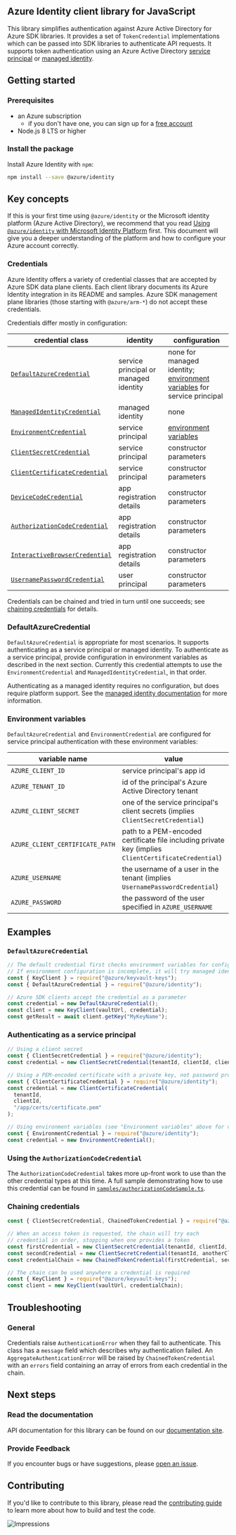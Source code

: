 ## Azure Identity client library for JavaScript

This library simplifies authentication against Azure Active Directory for Azure SDK libraries.
It provides a set of `TokenCredential` implementations which can be passed into SDK libraries
to authenticate API requests. It supports token authentication using an Azure Active Directory [service principal](https://docs.microsoft.com/en-us/cli/azure/create-an-azure-service-principal-azure-cli) or [managed identity](https://docs.microsoft.com/en-us/azure/active-directory/managed-identities-azure-resources/overview).

## Getting started

### Prerequisites

- an Azure subscription
  - if you don't have one, you can sign up for a [free account](https://azure.microsoft.com/free/)
- Node.js 8 LTS or higher

### Install the package

Install Azure Identity with `npm`:

```sh
npm install --save @azure/identity
```

## Key concepts

If this is your first time using `@azure/identity` or the Microsoft identity platform (Azure Active Directory), we recommend that you read [Using `@azure/identity` with Microsoft Identity Platform](/documentation/using-azure-identity.md) first. This document will give you a deeper understanding of the platform and how to configure your Azure account correctly.

### Credentials

Azure Identity offers a variety of credential classes that are accepted by Azure SDK data plane clients. Each client library documents its Azure Identity integration in its README and samples. Azure SDK management plane libraries (those starting with `@azure/arm-*`) do not accept these credentials.

Credentials differ mostly in configuration:

| credential class                    | identity                              | configuration                                                                                    |
| ----------------------------------- | ------------------------------------- | ------------------------------------------------------------------------------------------------ |
| [`DefaultAzureCredential`][1]       | service principal or managed identity | none for managed identity; [environment variables](#environment-variables) for service principal |
| [`ManagedIdentityCredential`][2]    | managed identity                      | none                                                                                             |
| [`EnvironmentCredential`][3]        | service principal                     | [environment variables](#environment-variables)                                                  |
| [`ClientSecretCredential`][4]       | service principal                     | constructor parameters                                                                           |
| [`ClientCertificateCredential`][5]  | service principal                     | constructor parameters                                                                           |
| [`DeviceCodeCredential`][6]         | app registration details              | constructor parameters                                                                           |
| [`AuthorizationCodeCredential`][7]  | app registration details              | constructor parameters                                                                           |
| [`InteractiveBrowserCredential`][8] | app registration details              | constructor parameters                                                                           |
| [`UsernamePasswordCredential`][9]   | user principal                        | constructor parameters                                                                           |

Credentials can be chained and tried in turn until one succeeds; see [chaining credentials](#chaining-credentials) for details.

### DefaultAzureCredential

`DefaultAzureCredential` is appropriate for most scenarios. It supports authenticating as a service principal or managed identity. To authenticate as a service principal, provide configuration in environment variables as described in the next section. Currently this credential attempts to use the `EnvironmentCredential` and `ManagedIdentityCredential`, in that order.

Authenticating as a managed identity requires no configuration, but does require platform support. See the [managed identity documentation](https://docs.microsoft.com/en-us/azure/active-directory/managed-identities-azure-resources/services-support-managed-identities) for more information.

### Environment variables

`DefaultAzureCredential` and `EnvironmentCredential` are configured for service principal authentication with these environment variables:

| variable name                   | value                                                                                 |
| ------------------------------- | ------------------------------------------------------------------------------------- |
| `AZURE_CLIENT_ID`               | service principal's app id                                                            |
| `AZURE_TENANT_ID`               | id of the principal's Azure Active Directory tenant                                   |
| `AZURE_CLIENT_SECRET`           | one of the service principal's client secrets (implies `ClientSecretCredential`)      |
| `AZURE_CLIENT_CERTIFICATE_PATH` | path to a PEM-encoded certificate file including private key (implies `ClientCertificateCredential`) |
| `AZURE_USERNAME`                | the username of a user in the tenant (implies `UsernamePasswordCredential`)           |
| `AZURE_PASSWORD`                | the password of the user specified in `AZURE_USERNAME`                                |

## Examples

### `DefaultAzureCredential`

```javascript
// The default credential first checks environment variables for configuration as described above.
// If environment configuration is incomplete, it will try managed identity.
const { KeyClient } = require("@azure/keyvault-keys");
const { DefaultAzureCredential } = require("@azure/identity");

// Azure SDK clients accept the credential as a parameter
const credential = new DefaultAzureCredential();
const client = new KeyClient(vaultUrl, credential);
const getResult = await client.getKey("MyKeyName");
```

### Authenticating as a service principal

```javascript
// Using a client secret
const { ClientSecretCredential } = require("@azure/identity");
const credential = new ClientSecretCredential(tenantId, clientId, clientSecret);

// Using a PEM-encoded certificate with a private key, not password protected
const { ClientCertificateCredential } = require("@azure/identity");
const credential = new ClientCertificateCredential(
  tenantId,
  clientId,
  "/app/certs/certificate.pem"
);

// Using environment variables (see "Environment variables" above for variable names)
const { EnvironmentCredential } = require("@azure/identity");
const credential = new EnvironmentCredential();
```

### Using the `AuthorizationCodeCredential`

The `AuthorizationCodeCredential` takes more up-front work to use than the other credential types at this time. A full sample demonstrating how to use this credential can be found in [`samples/authorizationCodeSample.ts`](samples/authorizationCodeSample.ts).

### Chaining credentials

```javascript
const { ClientSecretCredential, ChainedTokenCredential } = require("@azure/identity");

// When an access token is requested, the chain will try each
// credential in order, stopping when one provides a token
const firstCredential = new ClientSecretCredential(tenantId, clientId, clientSecret);
const secondCredential = new ClientSecretCredential(tenantId, anotherClientId, anotherSecret);
const credentialChain = new ChainedTokenCredential(firstCredential, secondCredential);

// The chain can be used anywhere a credential is required
const { KeyClient } = require("@azure/keyvault-keys");
const client = new KeyClient(vaultUrl, credentialChain);
```

## Troubleshooting

### General

Credentials raise `AuthenticationError` when they fail to authenticate. This class has a `message` field which describes why authentication failed. An `AggregateAuthenticationError` will be raised by `ChainedTokenCredential` with an `errors` field containing an array of errors from each credential in the chain.

## Next steps

### Read the documentation

API documentation for this library can be found on our [documentation site](https://aka.ms/azsdk/js/docs/ref/identity).

### Provide Feedback

If you encounter bugs or have suggestions, please [open an issue](https://github.com/Azure/azure-sdk-for-js/issues).

## Contributing

If you'd like to contribute to this library, please read the [contributing guide](https://github.com/Azure/azure-sdk-for-js/blob/master/CONTRIBUTING.md) to learn more about how to build and test the code.

[1]: https://azuresdkdocs.blob.core.windows.net/$web/javascript/azure-identity/1.0.0/classes/defaultazurecredential.html
[2]: https://azuresdkdocs.blob.core.windows.net/$web/javascript/azure-identity/1.0.0/classes/managedidentitycredential.html
[3]: https://azuresdkdocs.blob.core.windows.net/$web/javascript/azure-identity/1.0.0/classes/environmentcredential.html
[4]: https://azuresdkdocs.blob.core.windows.net/$web/javascript/azure-identity/1.0.0/classes/clientsecretcredential.html
[5]: https://azuresdkdocs.blob.core.windows.net/$web/javascript/azure-identity/1.0.0/classes/clientcertificatecredential.html
[6]: https://azuresdkdocs.blob.core.windows.net/$web/javascript/azure-identity/1.0.0/classes/devicecodecredential.html
[7]: https://azuresdkdocs.blob.core.windows.net/$web/javascript/azure-identity/1.0.0/classes/authorizationcodecredential.html
[8]: https://azuresdkdocs.blob.core.windows.net/$web/javascript/azure-identity/1.0.0/classes/interactivebrowsercredential.html
[9]: https://azuresdkdocs.blob.core.windows.net/$web/javascript/azure-identity/1.0.0/classes/usernamepasswordcredential.html


![Impressions](https://azure-sdk-impressions.azurewebsites.net/api/impressions/azure-sdk-for-js%2Fsdk%2Fidentity%2Fidentity%2FREADME.png)
